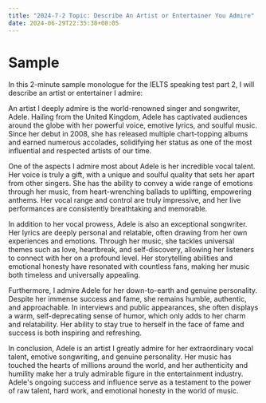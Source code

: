```yaml
---
title: "2024-7-2 Topic: Describe An Artist or Entertainer You Admire"
date: 2024-06-29T22:35:38+08:05
---
```


# Sample
In this 2-minute sample monologue for the IELTS speaking test part 2, I will describe an artist or entertainer I admire:

An artist I deeply admire is the world-renowned singer and songwriter, Adele. Hailing from the United Kingdom, Adele has captivated audiences around the globe with her powerful voice, emotive lyrics, and soulful music. Since her debut in 2008, she has released multiple chart-topping albums and earned numerous accolades, solidifying her status as one of the most influential and respected artists of our time.

One of the aspects I admire most about Adele is her incredible vocal talent. Her voice is truly a gift, with a unique and soulful quality that sets her apart from other singers. She has the ability to convey a wide range of emotions through her music, from heart-wrenching ballads to uplifting, empowering anthems. Her vocal range and control are truly impressive, and her live performances are consistently breathtaking and memorable.

In addition to her vocal prowess, Adele is also an exceptional songwriter. Her lyrics are deeply personal and relatable, often drawing from her own experiences and emotions. Through her music, she tackles universal themes such as love, heartbreak, and self-discovery, allowing her listeners to connect with her on a profound level. Her storytelling abilities and emotional honesty have resonated with countless fans, making her music both timeless and universally appealing.

Furthermore, I admire Adele for her down-to-earth and genuine personality. Despite her immense success and fame, she remains humble, authentic, and approachable. In interviews and public appearances, she often displays a warm, self-deprecating sense of humor, which only adds to her charm and relatability. Her ability to stay true to herself in the face of fame and success is both inspiring and refreshing.

In conclusion, Adele is an artist I greatly admire for her extraordinary vocal talent, emotive songwriting, and genuine personality. Her music has touched the hearts of millions around the world, and her authenticity and humility make her a truly admirable figure in the entertainment industry. Adele's ongoing success and influence serve as a testament to the power of raw talent, hard work, and emotional honesty in the world of music.
